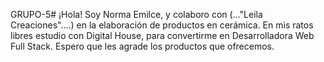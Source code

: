 GRUPO-5#
¡Hola!
 Soy Norma Emilce, y colaboro con (…"Leila Creaciones"....)  en la elaboración de productos en cerámica.
 En mis ratos libres estudio con Digital House, para convertirme en Desarrolladora Web Full Stack.
 Espero que les agrade los productos que ofrecemos.
